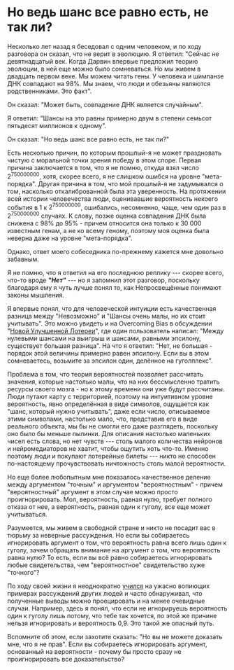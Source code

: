 # Но ведь шанс все равно есть, не так ли?
Несколько лет назад я беседовал с одним человеком, и по ходу разговора он сказал, что не верит в эволюцию. Я ответил: "Сейчас не девятнадцатый век. Когда Дарвин впервые предложил теорию эволюции, в ней еще можно было сомневаться. Но мы живем в двадцать первом веке. Мы можем читать гены. У человека и шимпанзе ДНК совпадают на 98%. Мы знаем, что люди и обезьяны являются родственниками. Это факт".

Он сказал: "Может быть, совпадение ДНК является случайным".

Я ответил: "Шансы на это равны примерно двум в степени семьсот пятьдесят миллионов к одному".

Он сказал: "Но ведь шанс все равно есть, не так ли?"

Есть несколько причин, по которым прошлый-я не может праздновать чистую с моральной точки зрения победу в этом споре. Первая причина заключается в том, что я не помню, откуда взял число $2^{750000000}$, хотя, скорее всего, я не слишком ошибся на уровне "мета-порядка". Другая причина в том, что мой прошлый-я не задумывался о том, насколько откалиброванной была эта уверенность. На протяжении всей истории человечества люди, оценивавшие вероятность некоего события в 1 к $2^{750000000}$, ошибались, несомненно, чаще, чем один раз в $2^{750000000}$ случаях. К слову, позже оценка совпадения ДНК была снижена с 98% до 95% - причем относится она только к 30 000 известным генам, а не ко всему геному, поэтому моя оценка была неверна даже на уровне "мета-порядка".

Однако, ответ моего собеседника по-прежнему кажется мне довольно забавным.

Я не помню, что я ответил на его последнюю реплику --- скорее всего, что-то вроде ___"Нет"___ --- но я запомнил этот разговор, поскольку благодаря ему я чуть лучше понял то, как Непросвещённые понимают законы мышления.

Я впервые понял, что для человеческой интуиции есть качественная разница между "Невозможно" и "Шансы очень малы, но их стоит учитывать". Это можно увидеть и на Overcoming Bias в обсуждении "[Новой Улучшенной Лотереи](/w/Новая_улучшенная_лотерея)", где один пользователь написал: "Между нулевыми шансами на выигрыш и шансами, равными эпсилону, существует большая разница". На что я ответил: "Нет, не большая - порядок этой величины примерно равен эпсилону. Если вы в этом сомневаетесь, возьмите за эпсилон один, делённое на гуголплекс".

Проблема в том, что теория вероятностей позволяет рассчитать значения, которые настолько малы, что на них бессмысленно тратить ресурсы своего мозга - но к этому времени они уже будут рассчитаны. Люди путают карту с территорией, поэтому на интуитивном уровне вероятность, явно определённая в виде символов, ощущается как "шанс, который нужно учитывать", даже если число, описываемое этими символами, настолько мало, что, представив его в виде реального объекта, мы бы не смогли его даже разглядеть, поскольку оно было бы меньше пылинки. Для описания настолько маленьких чисел есть слова, но нет чувств --- столь малого количества нейронов и нейромедиаторов не хватит, чтобы ощутить хоть что-то. Именно поэтому люди и покупают лотерейные билеты --- никто не способен по-настоящему прочувствовать ничтожность столь малой вероятности.

Но еще более любопытным мне показалось качественное деление между аргументом "точным" и аргументом "вероятностным" - причем "вероятностный" аргумент в этом случае можно просто проигнорировать. Мол, вероятность, равная нулю, требует полного отказа от нее, а вероятность, равная один к гуголу, все еще может учитываться.

Разумеется, мы живем в свободной стране и никто не посадит вас в тюрьму за неверные рассуждения. Но если вы собираетесь игнорировать аргумент о том, что вероятность равна всего лишь один к гуголу, зачем обращать внимание на аргумент о том, что вероятность равна нулю? То есть, если вы всё равно собираетесь игнорировать любые свидетельства, чем "вероятностное" свидетельство хуже "точного"?

По ходу своей жизни я неоднократно [учился](/w/Обратное_глупости_не_есть_ум) на ужасно вопиющих примерах рассуждений других людей и часто обнаруживал, что полученные выводы можно проецировать и на менее очевидные случаи. Например, здесь я понял, что если не игнорируешь вероятность один к гуголу лишь потому, что тебе так хочется, по этой же причине нельзя игнорировать и вероятность 0\,9. Это такой же опасный путь.

Вспомните об этом, если захотите сказать: "Но вы не можете доказать мне, что я не прав". Если вы собираетесь игнорировать аргумент, основанный на вероятности -  почему бы просто сразу не проигнорировать все доказательство?